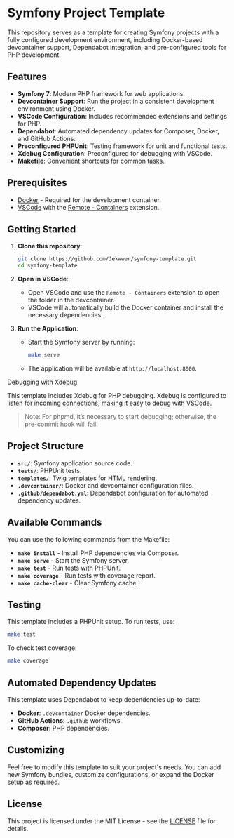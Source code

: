 # Symfony Project Template

This repository serves as a template for creating Symfony projects with a fully configured development environment,
including Docker-based devcontainer support, Dependabot integration, and pre-configured tools for PHP development.

## Features

- **Symfony 7**: Modern PHP framework for web applications.
- **Devcontainer Support**: Run the project in a consistent development environment using Docker.
- **VSCode Configuration**: Includes recommended extensions and settings for PHP.
- **Dependabot**: Automated dependency updates for Composer, Docker, and GitHub Actions.
- **Preconfigured PHPUnit**: Testing framework for unit and functional tests.
- **Xdebug Configuration**: Preconfigured for debugging with VSCode.
- **Makefile**: Convenient shortcuts for common tasks.

## Prerequisites

- [Docker](https://docs.docker.com/get-docker/) - Required for the development container.
- [VSCode](https://code.visualstudio.com/) with the [Remote - Containers](https://marketplace.visualstudio.com/items?itemName=ms-vscode-remote.remote-containers) extension.

## Getting Started

1. **Clone this repository**:

   ```bash
   git clone https://github.com/Jekwwer/symfony-template.git
   cd symfony-template
   ```

2. **Open in VSCode**:

   - Open VSCode and use the `Remote - Containers` extension to open the folder in the devcontainer.
   - VSCode will automatically build the Docker container and install the necessary dependencies.

3. **Run the Application**:

   - Start the Symfony server by running:

     ```bash
     make serve
     ```

   - The application will be available at `http://localhost:8000`.

Debugging with Xdebug

This template includes Xdebug for PHP debugging. Xdebug is configured to listen for incoming connections, making it easy to debug with VSCode.

> Note: For phpmd, it’s necessary to start debugging; otherwise, the pre-commit hook will fail.

## Project Structure

- **`src/`**: Symfony application source code.
- **`tests/`**: PHPUnit tests.
- **`templates/`**: Twig templates for HTML rendering.
- **`.devcontainer/`**: Docker and devcontainer configuration files.
- **`.github/dependabot.yml`**: Dependabot configuration for automated dependency updates.

## Available Commands

You can use the following commands from the Makefile:

- **`make install`** - Install PHP dependencies via Composer.
- **`make serve`** - Start the Symfony server.
- **`make test`** - Run tests with PHPUnit.
- **`make coverage`** - Run tests with coverage report.
- **`make cache-clear`** - Clear Symfony cache.

## Testing

This template includes a PHPUnit setup. To run tests, use:

```bash
make test
```

To check test coverage:

```bash
make coverage
```

## Automated Dependency Updates

This template uses Dependabot to keep dependencies up-to-date:

- **Docker**: `.devcontainer` Docker dependencies.
- **GitHub Actions**: `.github` workflows.
- **Composer**: PHP dependencies.

## Customizing

Feel free to modify this template to suit your project's needs. You can add new Symfony bundles,
customize configurations, or expand the Docker setup as required.

## License

This project is licensed under the MIT License - see the [LICENSE](LICENSE) file for details.
